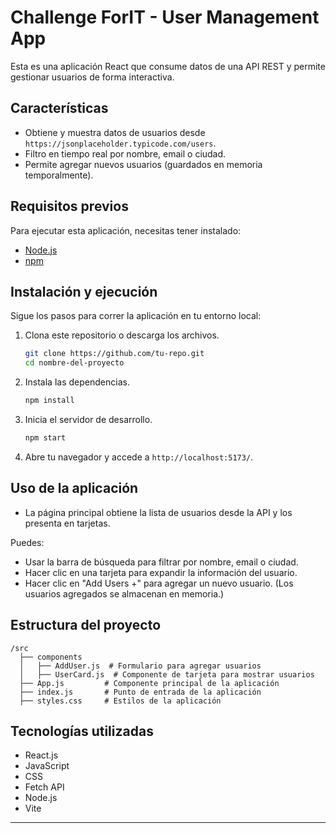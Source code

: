 # Challenge ForIT - User Management App

Esta es una aplicación React que consume datos de una API REST y permite gestionar usuarios de forma interactiva.

## Características
- Obtiene y muestra datos de usuarios desde `https://jsonplaceholder.typicode.com/users`.
- Filtro en tiempo real por nombre, email o ciudad.
- Permite agregar nuevos usuarios (guardados en memoria temporalmente).

## Requisitos previos
Para ejecutar esta aplicación, necesitas tener instalado:
- [Node.js](https://nodejs.org/)
- [npm](https://www.npmjs.com/)

## Instalación y ejecución
Sigue los  pasos para correr la aplicación en tu entorno local:

1. Clona este repositorio o descarga los archivos.
   ```sh
   git clone https://github.com/tu-repo.git
   cd nombre-del-proyecto
   ```

2. Instala las dependencias.
   ```sh
   npm install
   ```

3. Inicia el servidor de desarrollo.
   ```sh
   npm start
   ```

4. Abre tu navegador y accede a `http://localhost:5173/`.

## Uso de la aplicación
- La página principal obtiene la lista de usuarios desde la API y los presenta en tarjetas.

Puedes:
- Usar la barra de búsqueda para filtrar por nombre, email o ciudad.
- Hacer clic en una tarjeta para expandir la información del usuario.
- Hacer clic en "Add Users +" para agregar un nuevo usuario. (Los usuarios agregados se almacenan en memoria.)

## Estructura del proyecto
```
/src
  ├── components
  │   ├── AddUser.js  # Formulario para agregar usuarios
  │   ├── UserCard.js  # Componente de tarjeta para mostrar usuarios
  ├── App.js         # Componente principal de la aplicación
  ├── index.js       # Punto de entrada de la aplicación
  ├── styles.css     # Estilos de la aplicación
```

## Tecnologías utilizadas
- React.js
- JavaScript
- CSS
- Fetch API
- Node.js
- Vite

---

